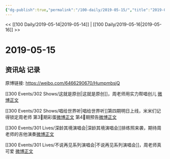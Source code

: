 ```yaml
---
{"dg-publish":true,"permalink":"/100-daily/2019-05-15/","title":"2019-05-15"}
---
```



<< [[100 Daily/2019-05-14\|2019-05-14]] | [[100 Daily/2019-05-16\|2019-05-16]] >>

# 2019-05-15

## 资讯站 记录

原博链接: https://weibo.com/6466290670/HumpmbsjQ

[[300 Events/302 Shows/这就是原创\|这就是原创]]，周老师用实力帮唱创儿
[微博正文](https://m.weibo.cn/6466290670/4372189220234492)

[[300 Events/302 Shows/唱给世界听\|唱给世界听]]第四期明日上线，米米们记得锁定周老师
第3⃣️期彩蛋[微博正文](https://m.weibo.cn/6466290670/4372233197461061)
第4⃣️期预告[微博正文](https://m.weibo.cn/6466290670/4372194899362497)

[[300 Events/301 Lives/深龄其境演唱会\|深龄其境演唱会]]排练照来袭，期待周老师的吉他演奏[微博正文](https://m.weibo.cn/6466290670/4372296883888321)

[[300 Events/301 Lives/不说再见系列演唱会\|不说再见系列演唱会]]，周老师真可爱
[微博正文](https://m.weibo.cn/6466290670/4372202947914256)
